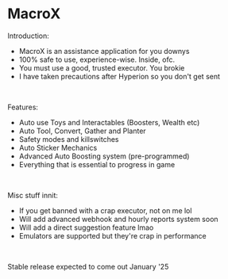 # MacroX

Introduction:
- MacroX is an assistance application for you downys
- 100% safe to use, experience-wise. Inside, ofc.
- You must use a good, trusted executor. You brokie
- I have taken precautions after Hyperion so you don't get sent

<br>

Features:
- Auto use Toys and Interactables (Boosters, Wealth etc)
- Auto Tool, Convert, Gather and Planter
- Safety modes and killswitches
- Auto Sticker Mechanics
- Advanced Auto Boosting system (pre-programmed)
- Everything that is essential to progress in game

<br>

Misc stuff innit:
- If you get banned with a crap executor, not on me lol
- Will add advanced webhook and hourly reports system soon
- Will add a direct suggestion feature lmao
- Emulators are supported but they're crap in performance

<br>

Stable release expected to come out January '25
